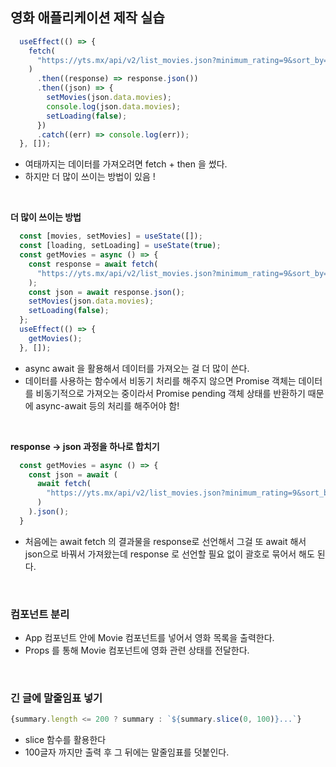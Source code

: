 ## 영화 애플리케이션 제작 실습
```javascript
  useEffect(() => {
    fetch(
      "https://yts.mx/api/v2/list_movies.json?minimum_rating=9&sort_by=year"
    )
      .then((response) => response.json())
      .then((json) => {
        setMovies(json.data.movies);
        console.log(json.data.movies);
        setLoading(false);
      })
      .catch((err) => console.log(err));
  }, []);
```
- 여태까지는 데이터를 가져오려면 fetch + then 을 썼다.
- 하지만 더 많이 쓰이는 방법이 있음 !

<br>

**더 많이 쓰이는 방법**

```javascript
  const [movies, setMovies] = useState([]);
  const [loading, setLoading] = useState(true);
  const getMovies = async () => {
    const response = await fetch(
      "https://yts.mx/api/v2/list_movies.json?minimum_rating=9&sort_by=year"
    );
    const json = await response.json();
    setMovies(json.data.movies);
    setLoading(false);
  };
  useEffect(() => {
    getMovies();
  }, []);
```
- async await 을 활용해서 데이터를 가져오는 걸 더 많이 쓴다.
- 데이터를 사용하는 함수에서 비동기 처리를 해주지 않으면 Promise 객체는 데이터를 비동기적으로 가져오는 중이라서 Promise pending 객체 상태를 반환하기 때문에 async-await 등의 처리를 해주어야 함!

<br>

**response -> json 과정을 하나로 합치기**

```javascript
  const getMovies = async () => {
    const json = await (
      await fetch(
        "https://yts.mx/api/v2/list_movies.json?minimum_rating=9&sort_by=year"
      )
    ).json();
  }
```

- 처음에는 await fetch 의 결과물을 response로 선언해서 그걸 또 await 해서 json으로 바꿔서 가져왔는데 response 로 선언할 필요 없이 괄호로 묶어서 해도 된다.

<br>

### 컴포넌트 분리

- App 컴포넌트 안에 Movie 컴포넌트를 넣어서 영화 목록을 출력한다.
- Props 를 통해 Movie 컴포넌트에 영화 관련 상태를 전달한다.

<br>

### 긴 글에 말줄임표 넣기
```javascript
{summary.length <= 200 ? summary : `${summary.slice(0, 100)}...`}
```
- slice 함수를 활용한다
- 100글자 까지만 출력 후 그 뒤에는 말줄임표를 덧붙인다.